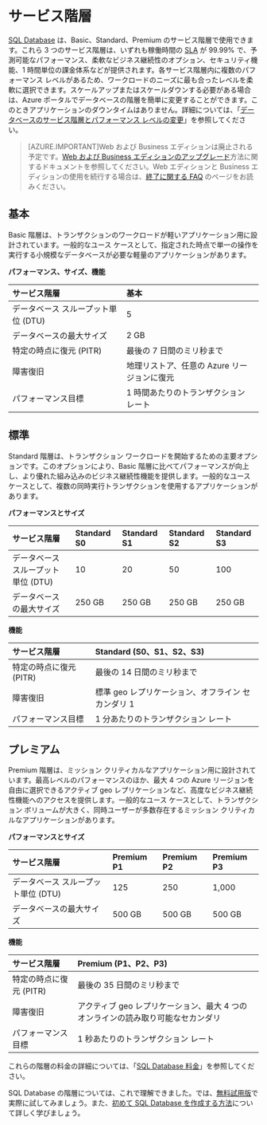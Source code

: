 <properties
   pageTitle="SQL Database のサービス階層"
   description="Azure SQL Database のサービス階層のパフォーマンスとビジネス継続性機能を比較し、ダウンタイムもなくオンデマンドで拡張する際のコストと機能の適切なバランスを見つけてください。"
   services="sql-database"
   documentationCenter=""
   authors="shontnew"
   manager="jeffreyg"
   editor="monicar"/>

<tags
   ms.service="sql-database"
   ms.devlang="na"
   ms.topic="article"
   ms.tgt_pltfrm="na"
   ms.workload="data-management"
   ms.date="04/15/2015"
   ms.author="shkurhek"/>

# サービス階層

[SQL Database](sql-database-technical-overview.md) は、Basic、Standard、Premium のサービス階層で使用できます。これら 3 つのサービス階層は、いずれも稼働時間の [SLA](http://azure.microsoft.com/support/legal/sla/) が 99.99% で、予測可能なパフォーマンス、柔軟なビジネス継続性のオプション、セキュリティ機能、1 時間単位の課金体系などが提供されます。各サービス階層内に複数のパフォーマンス レベルがあるため、ワークロードのニーズに最も合ったレベルを柔軟に選択できます。スケールアップまたはスケールダウンする必要がある場合は、Azure ポータルでデータベースの階層を簡単に変更することができます。このときアプリケーションのダウンタイムはありません。詳細については、「[データベースのサービス階層とパフォーマンス レベルの変更](https://msdn.microsoft.com/library/azure/dn369872.aspx)」を参照してください。

> [AZURE.IMPORTANT]Web および Business エディションは廃止される予定です。[Web および Business エディションのアップグレード](sql-database-upgrade-new-service-tiers.md)方法に関するドキュメントを参照してください。Web エディションと Business エディションの使用を続行する場合は、[終了に関する FAQ](http://azure.microsoft.com/pricing/details/sql-database/web-business/) のページをお読みください。

## 基本

Basic 階層は、トランザクションのワークロードが軽いアプリケーション用に設計されています。一般的なユース ケースとして、指定された時点で単一の操作を実行する小規模なデータベースが必要な軽量のアプリケーションがあります。

**パフォーマンス、サイズ、機能**


| サービス階層 | 基本 |
| :-- | :-- |
| データベース スループット単位 (DTU) | 5 |
| データベースの最大サイズ | 2 GB |
| 特定の時点に復元 (PITR) | 最後の 7 日間のミリ秒まで |
| 障害復旧 | 地理リストア、任意の Azure リージョンに復元 |
| パフォーマンス目標 | 1 時間あたりのトランザクション レート |


## 標準

Standard 階層は、トランザクション ワークロードを開始するための主要オプションです。このオプションにより、Basic 階層に比べてパフォーマンスが向上し、より優れた組み込みのビジネス継続性機能を提供します。一般的なユース ケースとして、複数の同時実行トランザクションを使用するアプリケーションがあります。

**パフォーマンスとサイズ**


| サービス階層 | Standard S0 | Standard S1 | Standard S2 | Standard S3 |
| :-- | :-- | :-- | :-- | :-- |
| データベース スループット単位 (DTU) | 10 | 20 | 50 | 100 |
| データベースの最大サイズ | 250 GB | 250 GB | 250 GB | 250 GB |


**機能**


| サービス階層 | Standard (S0、S1、S2、S3) |
| :-- | :-- |
| 特定の時点に復元 (PITR) | 最後の 14 日間のミリ秒まで |
| 障害復旧 | 標準 geo レプリケーション、オフライン セカンダリ 1 |
| パフォーマンス目標 | 1 分あたりのトランザクション レート |


## プレミアム

Premium 階層は、ミッション クリティカルなアプリケーション用に設計されています。最高レベルのパフォーマンスのほか、最大 4 つの Azure リージョンを自由に選択できるアクティブ geo レプリケーションなど、高度なビジネス継続性機能へのアクセスを提供します。一般的なユース ケースとして、トランザクション ボリュームが大きく、同時ユーザーが多数存在するミッション クリティカルなアプリケーションがあります。

**パフォーマンスとサイズ**


| サービス階層 | Premium P1 | Premium P2 | Premium P3 |
| :-- | :-- | :-- | :-- |
| データベース スループット単位 (DTU) | 125 | 250 | 1,000 |
| データベースの最大サイズ | 500 GB | 500 GB | 500 GB |


**機能**


| サービス階層 | Premium (P1、P2、P3) |
| :-- | :-- |
| 特定の時点に復元 (PITR) | 最後の 35 日間のミリ秒まで |
| 障害復旧 | アクティブ geo レプリケーション、最大 4 つのオンラインの読み取り可能なセカンダリ |
| パフォーマンス目標 | 1 秒あたりのトランザクション レート |


これらの階層の料金の詳細については、「[SQL Database 料金](http://azure.microsoft.com/pricing/details/sql-database/)」を参照してください。

SQL Database の階層については、これで理解できました。では、[無料試用版](http://azure.microsoft.com/pricing/free-trial/)で実際に試してみましょう。また、[初めて SQL Database を作成する方法](sql-database-get-started.md)について詳しく学びましょう。

<!---HONumber=58--> 